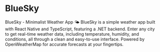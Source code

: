 # BlueSky
BlueSky - Minimalist Weather App 🌤️  BlueSky is a simple weather app built with React Native and TypeScript, featuring a .NET backend. Enter any city to get real-time weather data, including temperature, humidity, and conditions, all through a clean and easy-to-use interface. Powered by OpenWeatherMap for accurate forecasts at your fingertips.

